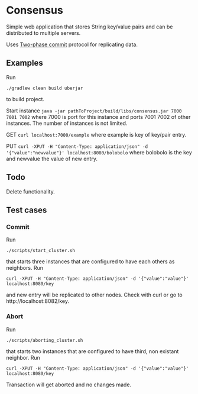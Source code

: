 
# Consensus

Simple web application that stores String key/value pairs and can be distributed to multiple servers.

Uses [Two-phase commit](https://en.wikipedia.org/wiki/Two-phase_commit_protocol) protocol for replicating data.

## Examples

Run
```
./gradlew clean build uberjar
```
to build project.

Start instance ``` java -jar pathToProject/build/libs/consensus.jar 7000 7001 7002 ```
where 7000 is port for this instance and ports 7001 7002 of other instances. The number of instances is not limited.

GET ``` curl localhost:7000/example ``` where example is key of key/pair entry.

PUT ``` curl -XPUT -H "Content-Type: application/json" -d '{"value":"newvalue"}' localhost:8080/bolobolo ```
where bolobolo is the key and newvalue the value of new entry.

## Todo
Delete functionality.

## Test cases

### Commit

Run
```
./scripts/start_cluster.sh
```
that starts three instances that are configured to have each others as neighbors.
Run
```
curl -XPUT -H "Content-Type: application/json" -d '{"value":"value"}' localhost:8080/key
```
and new entry will be replicated to other nodes. Check with curl or go to http://localhost:8082/key.

### Abort

Run
```
./scripts/aborting_cluster.sh
```
that starts two instances that are configured to have third, non existant neighbor.
Run
```
curl -XPUT -H "Content-Type: application/json" -d '{"value":"value"}' localhost:8080/key
```

Transaction will get aborted and no changes made.
